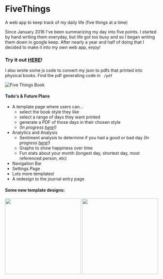 # FiveThings
A web app to keep track of my daily life (five things at a time)

Since January 2016 I've been summarizing my day into five points. I started by hand writing them everyday, but life got too busy and so I began writing them down in google keep. After nearly a year and half of doing that I decided to make it into my own web app, enjoy!

### Try it out [HERE](https://five--things.herokuapp.com/)!


I also wrote some js code to convert my json to pdfs that printed into physical books. Find the pdf generating code in `` /pdf`` 


![Five Things Book](http://i.imgur.com/kMMbRY9.gif)


#### Todo's & Future Plans
* A template page where users can...  
  * select the book style they like
  * select a range of days they want printed
  * generate a PDF of those days in their chosen style
  * *(In progress [here](https://five--things.herokuapp.com/templates)!)*
* Analytics and Analysis
  * Sentiment analysis to determine if you had a good or bad day *(In progress [here](https://five--things.herokuapp.com/analyze)!)*
  * Graphs to show happiness over time
  * Fun stats about your month (longest day, shortest day, most referenced person, etc)
* Navigation Bar
* Settings Page
* Lots more templates! 
* A redesign to the journal entry page



#### Some new template designs:

<img src="https://github.com/alisonthemonster/FiveThings/blob/master/static/images/YearlyColumnStyle.png" height="250" />    <img src="https://github.com/alisonthemonster/FiveThings/blob/master/static/images/FloralCoverYearly.png" height="250" />
